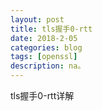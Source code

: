 ```yaml
---
layout: post
title: tls握手0-rtt
date: 2018-2-05
categories: blog
tags: [openssl]
description: na。
---
```




tls握手0-rtt详解






